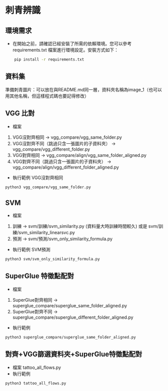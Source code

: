 # 刺青辨識
## 環境需求
- 在開始之前，請確認已經安裝了所需的依賴環境。您可以參考 requirements.txt 檔案進行環境設定。安裝方式如下：
```bash
    pip install -r requirements.txt
```

## 資料集
準備刺青圖片：可以放在與README.md同一層，資料夾名稱為image_1（也可以用其他名稱，但這樣程式碼也要記得修改）

## VGG 比對
- 檔案
1. VGG沒對齊相同 -> vgg_compare/vgg_same_folder.py
2. VGG沒對齊不同（跳過只含一張圖片的子資料夾） -> vgg_compare/vgg_different_folder.py
3. VGG對齊相同 -> vgg_compare/align/vgg_same_folder_aligned.py
4. VGG對齊不同（跳過只含一張圖片的子資料夾） -> vgg_compare/align/vgg_different_folder_aligned.py
- 執行範例 VGG沒對齊相同
```bash
python3 vgg_compare/vgg_same_folder.py
```

## SVM
- 檔案
1. 訓練 -> svm/訓練/svm_similarity.py (資料量大時訓練時間較久) 或是 svm/訓練/svm_similarity_linearsvc.py
2. 預測 -> svm/預測/svm_only_similarity_formula.py
- 執行範例 SVM預測
```bash
python3 svm/svm_only_similarity_formula.py
```
## SuperGlue 特徵點配對
- 檔案
1. SuperGlue對齊相同 -> superglue_compare/superglue_same_folder_aligned.py
2. SuperGlue對齊不同 -> superglue_compare/superglue_different_folder_aligned.py
- 執行範例
```bash
python3 superglue_compare/superglue_same_folder_aligned.py 
```

## 對齊+VGG篩選資料夾+SuperGlue特徵點配對
- 檔案
tattoo_all_flows.py
- 執行範例
```bash
python3 tattoo_all_flows.py
```